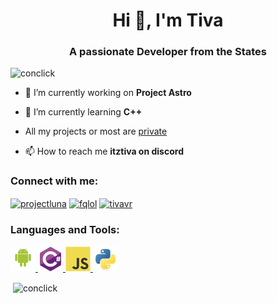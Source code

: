 <h1 align="center">Hi 👋, I'm Tiva</h1>
<h3 align="center">A passionate Developer from the States</h3>

<p align="left"> <img src="https://komarev.com/ghpvc/?username=conclick&label=Profile%20views&color=0e75b6&style=flat" alt="conclick" /> </p>

- 🔭 I’m currently working on **Project Astro**

- 🌱 I’m currently learning **C++**

- All my projects or most are [private](private)

- 📫 How to reach me **itztiva on discord**

<h3 align="left">Connect with me:</h3>
<p align="left">
<a href="https://twitter.com/tivafnbr" target="blank"><img align="center" src="https://raw.githubusercontent.com/rahuldkjain/github-profile-readme-generator/master/src/images/icons/Social/twitter.svg" alt="projectluna" height="30" width="40" /></a>
<a href="https://instagram.com/fqlol" target="blank"><img align="center" src="https://raw.githubusercontent.com/rahuldkjain/github-profile-readme-generator/master/src/images/icons/Social/instagram.svg" alt="fqlol" height="30" width="40" /></a>
<a href="https://www.youtube.com/c/itztiva" target="blank"><img align="center" src="https://raw.githubusercontent.com/rahuldkjain/github-profile-readme-generator/master/src/images/icons/Social/youtube.svg" alt="tivavr" height="30" width="40" /></a>
</p>

<h3 align="left">Languages and Tools:</h3>
<p align="left"> <a href="https://developer.android.com" target="_blank" rel="noreferrer"> <img src="https://raw.githubusercontent.com/devicons/devicon/master/icons/android/android-original-wordmark.svg" alt="android" width="40" height="40"/> </a> <a href="https://www.w3schools.com/cs/" target="_blank" rel="noreferrer"> <img src="https://raw.githubusercontent.com/devicons/devicon/master/icons/csharp/csharp-original.svg" alt="csharp" width="40" height="40"/> </a> <a href="https://developer.mozilla.org/en-US/docs/Web/JavaScript" target="_blank" rel="noreferrer"> <img src="https://raw.githubusercontent.com/devicons/devicon/master/icons/javascript/javascript-original.svg" alt="javascript" width="40" height="40"/> </a> <a href="https://www.python.org" target="_blank" rel="noreferrer"> <img src="https://raw.githubusercontent.com/devicons/devicon/master/icons/python/python-original.svg" alt="python" width="40" height="40"/> </a> </p>

<p>&nbsp;<img align="center" src="https://github-readme-stats.vercel.app/api?username=itztiva&show_icons=true&locale=en" alt="conclick" /></p>

